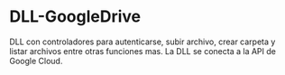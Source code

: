 # DLL-GoogleDrive
DLL con controladores para autenticarse, subir archivo, crear carpeta y listar archivos entre otras funciones mas. La DLL se conecta a la API de Google Cloud. 
